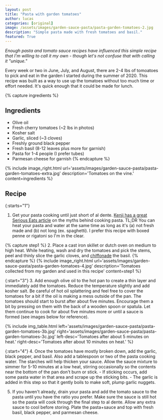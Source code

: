 ```yaml
---
layout: post
title: "Pasta with garden tomatoes"
author: lucas
categories: [original]
image: /assets/images/garden-sauce-pasta/pasta-garden-tomatoes-2.jpg
description: "Simple pasta made with fresh tomatoes and basil."
featured: True
---
```


*Enough pasta and tomato sauce recipes have influenced this simple recipe*
*that I'm willing to call it my own - though let's not confuse that with*
*calling it "unique."*

Every week or two in June, July, and August, there are 2-4 lbs of tomoatoes to pick and eat
in the garden I started during the summer of 2020. This recipe was built as a way
to use up the tomatoes without too much time or effort needed. It's quick enough that
it could be made for lunch.

{% capture ingredients %}
## Ingredients
- Olive oil
- Fresh cherry tomatoes (~2 lbs in photos)
- Kosher salt
- Garlic, sliced (~3 cloves)
- Freshly ground black pepper
- Fresh basil (8-12 leaves plus more for garnish)
- Pasta for 1-4 people (I prefer tubes)
- Parmesan cheese for garnish
{% endcapture %}

{% include image_right.html url='assets/images/garden-sauce-pasta/pasta-garden-tomatoes-extra.jpg' description='Tomatoes on the vine.' content=ingredients %}

## Recipe
{:starts="1"}
1. Get your pasta cooking until just short of al dente. [Kenji has a great Serious Eats article](https://www.seriouseats.com/ask-the-food-lab-can-i-start-pasta-in-cold-water) on
the myths behind cooking pasta. TL;DR You can heat your pasta and water at the same time as long as it's (a) not fresh made and (b) not long (ex. spaghetti).
I prefer this recipe with boxed penne or rigatoni so I'm in the clear.

{% capture step1 %}
2. Place a cast iron skillet or dutch oven on medium to high heat. While heating, wash and dry the tomatoes
and pick the stems, peel and thinly slice the garlic cloves, and [chiffonade](https://www.google.com/search?channel=fs&client=ubuntu&q=chiffonade) the basil.
{% endcapture %}
{% include image_right.html url='assets/images/garden-sauce-pasta/pasta-garden-tomatoes-4.jpg' description='Tomatoes collected from my garden and used in this recipe' content=step1 %}

{:start="3"}
3. Add enough olive oil to the hot pan to create a thin layer and immediately add the tomatoes. Reduce the temperature slightly and add kosher salt.
Be careful of hot oil splattering
and feel free to cover the tomatoes for a bit if the oil is making a mess outside of the pan. The tomatoes should start to burst after about five minutes.
Encourage them a bit by pressing on them with the back of a wooden spoon or spatula. Let them continue to cook for about five minutes more or until 
a sauce is formed (see images below for reference).

{% include img_table.html left='assets/images/garden-sauce-pasta/pasta-garden-tomatoes-3b.jpg' right='assets/images/garden-sauce-pasta/pasta-garden-tomatoes-3c.jpg' left-desc='Tomatoes after about 5 minutes on heat.' right-desc='Tomatoes after about 10 minutes on heat.' %}

{:start="4"}
4. Once the tomatoes have mostly broken down, add the garlic, black pepper, and basil. Also add a tablespoon or two of the pasta cooking water.
The starches will help thicken your sauce. Allow the sauce mixture to simmer for 5-10 minutes at a low heat, stirring occasionally so the
contents near the bottom of the pan don't burn or stick.
    - If sticking occurs, add some pasta water in that area and scrape up the sticking bits.
    - The garlic is added in this step so that it gently boils to make soft, plump garlic nuggets.

5. If you haven't already, drain your pasta and add the tomato sauce to the pasta until you have the ratio you prefer. Make sure the
sauce is still hot so the pasta will cook through the final step to al dente. Allow any extra sauce to cool before storing. 
Plate the pasta+sauce and top with fresh basil, black pepper, and parmesan cheese.